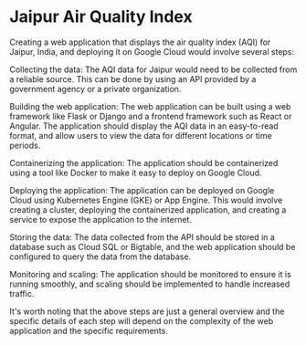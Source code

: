 # Jaipur Air Quality Index

Creating a web application that displays the air quality index (AQI) for Jaipur, India, and deploying it on Google Cloud would involve several steps:

Collecting the data: The AQI data for Jaipur would need to be collected from a reliable source. This can be done by using an API provided by a government agency or a private organization.

Building the web application: The web application can be built using a web framework like Flask or Django and a frontend framework such as React or Angular. The application should display the AQI data in an easy-to-read format, and allow users to view the data for different locations or time periods.

Containerizing the application: The application should be containerized using a tool like Docker to make it easy to deploy on Google Cloud.

Deploying the application: The application can be deployed on Google Cloud using Kubernetes Engine (GKE) or App Engine. This would involve creating a cluster, deploying the containerized application, and creating a service to expose the application to the internet.

Storing the data: The data collected from the API should be stored in a database such as Cloud SQL or Bigtable, and the web application should be configured to query the data from the database.

Monitoring and scaling: The application should be monitored to ensure it is running smoothly, and scaling should be implemented to handle increased traffic.

It's worth noting that the above steps are just a general overview and the specific details of each step will depend on the complexity of the web application and the specific requirements.
